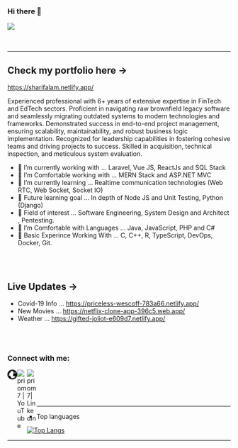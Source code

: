 ### Hi there 👋
![](https://komarev.com/ghpvc/?username=priom7&label=PROFILE+VIEWS)



<!-- <img align="left" alt="priom7" src="https://github.com/Priom7/Priom7/blob/master/images/md.%20sharif%20alam.png" /> -->

<br/>


---


## Check my portfolio here -> 

https://sharifalam.netlify.app/

Experienced professional with 6+ years of extensive expertise in FinTech and EdTech sectors. Proficient in navigating raw brownfield legacy software and seamlessly migrating outdated systems to modern technologies and frameworks. Demonstrated success in end-to-end project management, ensuring scalability, maintainability, and robust business logic implementation. Recognized for leadership capabilities in fostering cohesive teams and driving projects to success. Skilled in acquisition, technical inspection, and meticulous system evaluation.

<!-- ## Check my CV here ->

https://docs.google.com/document/d/1IWM-emYKiK_GJVyps-0ZH69c5gBBsW9-iahWDae0B9U/edit?usp=sharing -->

- 🔭 I’m currently working with ... Laravel, Vue JS, ReactJs and SQL Stack 
- 🔭 I’m Comfortable working with ... MERN Stack and ASP.NET MVC
- 🌱 I’m currently learning ... Realtime communication technologies (Web RTC, Web Socket, Socket IO) 
- 🤔 Future learning goal ... In depth of Node JS and Unit Testing, Python (Django) 
- 🤔 Field of interest ... Software Engineering, System Design and Architect , Pentesting.
- 🔭 I’m Comfortable with Languages ... Java, JavaScript, PHP and C# 
- 🔭 Basic Experince Working With ... C, C++, R, TypeScript, DevOps, Docker, Git.

<br/>
<br/>

## Live Updates -> 
- Covid-19 Info ... https://priceless-wescoff-783a66.netlify.app/
- New Movies ... https://netflix-clone-app-396c5.web.app/
- Weather ... https://gifted-joliot-e609d7.netlify.app/

<br/>
<br/>

### Connect with me:

[<img align="left" alt="priom7 | Portfolio" width="22px" class="text-purple" src="https://raw.githubusercontent.com/iconic/open-iconic/master/svg/globe.svg" />][website]
[<img align="left" alt="priom7 | YouTube" width="22px" text_color="red" src="https://cdn.jsdelivr.net/npm/simple-icons@v3/icons/youtube.svg" />][youtube] 
[<img align="left" alt="priom7| LinkedIn" width="22px" text_color="blue" src="https://cdn.jsdelivr.net/npm/simple-icons@v3/icons/linkedin.svg" />][linkedin]  


<br />
<br/>

<!-- <img align="left" alt="priom7" src="https://github.com/Priom7/Priom7/blob/master/images/Capture.PNG" /> -->

<br />
<br/>

---

- Top languages

[![Top Langs](https://github-readme-stats.vercel.app/api/top-langs/?username=priom7&langs_count=20&layout=compact&bg_color=ffffff&text_color=000000&show_icons=true&title_color=000000&icon_color=faee1c)](https://github.com/priom7)

---

<br />
<br/>

<!-- ## Github Stats

<img align="left" alt="priom7's Github Stats" src="https://github-readme-stats.codestackr.vercel.app/api?username=priom7&show_icons=true&title_color=f4fa9c&icon_color=faee1c&hide_border=true&bg_color=000000&text_color=feff89" />   -->


<br   />   
   <br />   

[website]: https://sharifalam.netlify.app/
[linkedin]: https://www.linkedin.com/in/md-sharif-alam/
[youtube]: https://www.youtube.com/channel/UCQBNtK0438DJa_uug8sxPqw?view_as=subscriber   

<!--
<img src="https://github-readme-streak-stats.herokuapp.com?user=priom7&theme=jolly" width="700">
-->

<!--  [![GitHub Streak](https://streak-stats.demolab.com?user=priom7&hide_border=true)](https://git.io/streak-stats) -->
<!-- ![Hits](https://hitcounter.pythonanywhere.com/count/tag.svg?url=https://github.com/Priom7hit-counter) -->




<!--
**Priom7/Priom7** is a ✨ _special_ ✨ repository because its `README.md` (this file) appears on your GitHub profile.

Here are some ideas to get you started:

- 🔭 I’m currently working on ... MERN Stack 

- 👯 I’m looking to collaborate on ...
- 🤔 I’m looking for help with ...
- 💬 Ask me about ...
- 📫 How to reach me: ...
- 😄 Pronouns: ...
- ⚡ Fun fact: ...
-->
